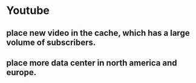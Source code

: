 # Youtube
## place new video in the cache, which has a large volume of subscribers.
## place more data center in north america and europe.
